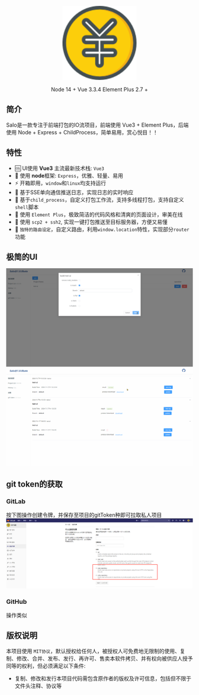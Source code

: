<p align="center">
  <a href="https://github.com/LIAOJIANS/sa-io">
    <img alt="SaIo Logo" width="200" src="./.images/logo.png">
  </a>
</p>

<p align="center">
  <span>Node 14 +</span>
  <span>Vue 3.3.4</span>
  <span>Element Plus 2.7 +</span>
</p>


## 简介
SaIo是一款专注于前端打包的IO流项目，前端使用 Vue3 + Element Plus，后端使用 Node + Express + ChildProcess，简单易用，赏心悦目！！

## 特性

- 🆒 UI使用 **Vue3** 主流最新技术栈: `Vue3`
- 🍇 使用 **node**框架: `Express`，优雅、轻量、易用
- ⚡️ 开箱即用，`window`和`linux`均支持运行
- 🍍 基于SSE单向通信推送日志，实现日志的实时响应
- 🤹 基于`child_process`，自定义打包工作流，支持多线程打包，支持自定义`shell`脚本
- 🎨 使用 `Element Plus`，极致简洁的代码风格和清爽的页面设计，审美在线
- 🚀 使用 `scp2 + ssh2`, 实现一键打包推送至目标服务器，方便又易懂 
- 🍒 `独特的路由设定`，自定义路由，利用`window.location`特性，实现部分`router`功能

## 极简的UI
![](./.images/build.gif)
![](./.images/history.gif)

## git token的获取
### GitLab
按下图操作创建令牌，并保存至项目的gitToken种即可拉取私人项目
![](./.images/gitlab.jpg)
### GitHub
操作类似
  

## 版权说明

本项目使用 `MIT协议`，默认授权给任何人，被授权人可免费地无限制的使用、复制、修改、合并、发布、发行、再许可、售卖本软件拷贝、并有权向被供应人授予同等的权利，但必须满足以下条件:

- 复制、修改和发行本项目代码需包含原作者的版权及许可信息，包括但不限于文件头注释、协议等
